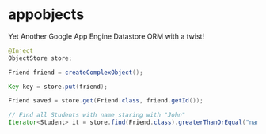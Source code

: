 appobjects
==========

Yet Another Google App Engine Datastore ORM with a twist!


```java
@Inject
ObjectStore store;

Friend friend = createComplexObject();

Key key = store.put(friend);

Friend saved = store.get(Friend.class, friend.getId()); 

// Find all Students with name staring with "John"
Iterator<Student> it = store.find(Friend.class).greaterThanOrEqual("name", "John").now();
```
